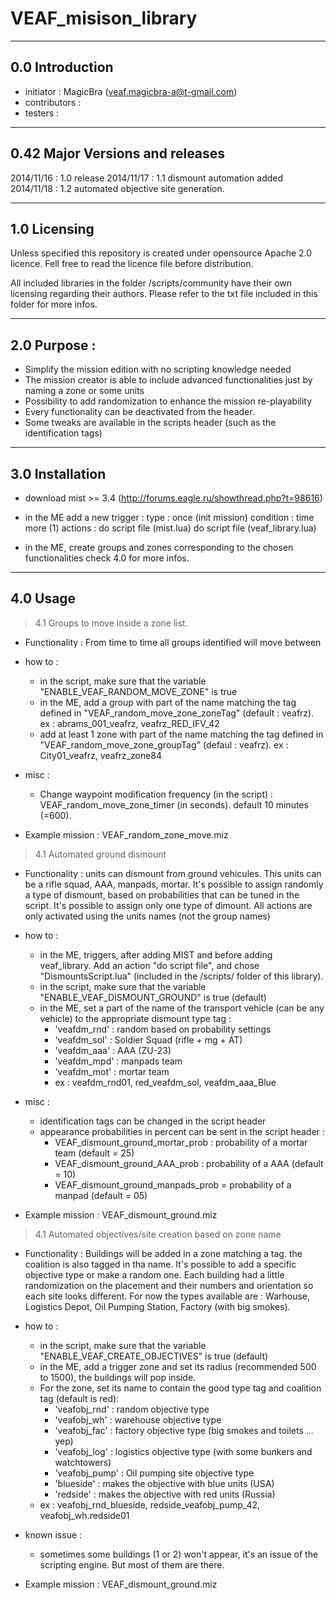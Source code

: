 VEAF_misison_library
====================


-----------------------------
0.0 Introduction
-----------------------------
- initiator    : MagicBra (veaf.magicbra-a@t-gmail.com)
- contributors : 
- testers      :


-----------------------------
0.42 Major Versions and releases
-----------------------------
2014/11/16 : 1.0 release
2014/11/17 : 1.1 dismount automation added
2014/11/18 : 1.2 automated objective site generation.

-----------------------------
1.0 Licensing
-----------------------------
Unless specified this repository is created under opensource Apache 2.0 licence.
Fell free to read the licence file before distribution. 

All included libraries in the folder /scripts/community have their own licensing regarding their authors.
Please refer to the txt file included in this folder for more infos. 

----------------------------
2.0 Purpose : 
-----------------------------
- Simplify the mission edition with no scripting knowledge needed
- The mission creator is able to include advanced functionalities just by naming a zone or some units
- Possibility to add randomization to enhance the mission re-playability 
- Every functionality can be deactivated from the header.
- Some tweaks are available in the scripts header (such as the identification tags)

-----------------------------
3.0 Installation 
-----------------------------

- download mist >= 3.4 (http://forums.eagle.ru/showthread.php?t=98616)
- in the ME add a new trigger :
  type : once (init mission)
  condition : time more (1) 
  actions :
      do script file (mist.lua)
      do script file (veaf_library.lua)
      
- in the ME, create groups and zones corresponding to the chosen functionalities
  check 4.0 for more infos.

-----------------------------
4.0 Usage
-----------------------------

> 4.1 Groups to move inside a zone list.

- Functionality : 
  From time to time all groups identified will move between

- how to :
  - in the script, make sure that the variable "ENABLE_VEAF_RANDOM_MOVE_ZONE" is true
  - in the ME, add a group with part of the name matching the tag defined in "VEAF_random_move_zone_zoneTag" (default : veafrz).
    ex : abrams_001_veafrz, veafrz_RED_IFV_42
  - add at least 1 zone with part of the name matching the tag defined in "VEAF_random_move_zone_groupTag" (defaul : veafrz).
   ex : City01_veafrz, veafrz_zone84

- misc : 
  - Change waypoint modification frequency (in the script) : VEAF_random_move_zone_timer (in seconds). default 10 minutes (=600).
 
- Example mission : VEAF_random_zone_move.miz
   
> 4.1 Automated ground dismount

- Functionality : 
  units can dismount from ground vehicules. This units can be a rifle squad, AAA, manpads, mortar.
  It's possible to assign randomly a type of dismount, based on probabilities that can be tuned in the script.
  It's possible to assign only one type of dimount.
  All actions are only activated using the units names (not the group names)

- how to :
  - in the ME, triggers, after adding MIST and before adding veaf_library. Add an action "do script file", and chose "DismountsScript.lua" (included in the /scripts/ folder of this library).
  - in the script, make sure that the variable "ENABLE_VEAF_DISMOUNT_GROUND" is true (default)
  - in the ME, set a part of the name of the transport vehicle (can be any vehicle) to the appropriate dismount type tag : 
    - 'veafdm_rnd' : random based on probability settings
    - 'veafdm_sol' : Soldier Squad (rifle + mg + AT)
    - 'veafdm_aaa' : AAA (ZU-23)
    - 'veafdm_mpd' : manpads team
    - 'veafdm_mot' : mortar team
    - ex : veafdm_rnd01, red_veafdm_sol, veafdm_aaa_Blue
  
- misc : 
  - identification tags can be changed in the script header
  - appearance probabilities in percent can be sent in the script header :
    - VEAF_dismount_ground_mortar_prob : probability of a mortar team (default = 25)
    - VEAF_dismount_ground_AAA_prob : probability of a AAA (default = 10)
    - VEAF_dismount_ground_manpads_prob = probability of a manpad (default = 05)

- Example mission : VEAF_dismount_ground.miz

  
> 4.1 Automated objectives/site creation based on zone name

- Functionality : 
  Buildings will be added in a zone matching a tag. the coalition is also tagged in tha name.
  It's possible to add a specific objective type or make a random one.
  Each building had a little randomization on the placement and their numbers and orientation so each site looks different.
  For now the types available are : Warhouse, Logistics Depot, Oil Pumping Station, Factory (with big smokes).

- how to :
	- in the script, make sure that the variable "ENABLE_VEAF_CREATE_OBJECTIVES" is true (default)
    - in the ME, add a trigger zone and set its radius (recommended 500 to 1500), the buildings will pop inside.
    - For the zone, set its name to contain the good type tag and coalition tag (default is red):
		- 'veafobj_rnd' : random objective type
		- 'veafobj_wh' : warehouse objective type 
		- 'veafobj_fac' : factory objective type (big smokes and toilets ... yep)
		- 'veafobj_log' : logistics objective type (with some bunkers and watchtowers)
		- 'veafobj_pump' : Oil pumping site objective type
		- 'blueside' : makes the objective with blue units (USA)
		- 'redside' : makes the objective with red units (Russia)
    - ex : veafobj_rnd_blueside, redside_veafobj_pump_42, veafobj_wh.redside01
  
- known issue : 
	- sometimes some buildings (1 or 2) won't appear, it's an issue of the scripting engine. But most of them are there. 

- Example mission : VEAF_dismount_ground.miz